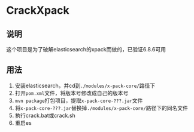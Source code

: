 <h1>CrackXpack</h1>
<h2>说明</h2>
这个项目是为了破解elasticsearch的xpack而做的，已验证6.8.6可用
<h2>用法</h2>
<ol>
<li>安装elasticsearch，并cd到<code>./modules/x-pack-core/</code>路径下</li>
<li>打开<code>pom.xml</code>文件，将版本号修改成自己的版本号</li>
<li><code>mvn package</code>打包项目，提取<code>x-pack-core-???.jar</code>文件</li>
<li>将<code>x-pack-core-???.jar</code>替换掉<code>./modules/x-pack-core/</code>路径下的同名文件</li>
<li>执行crack.bat或crack.sh</li>
<li>重启es</li>
</ol>

